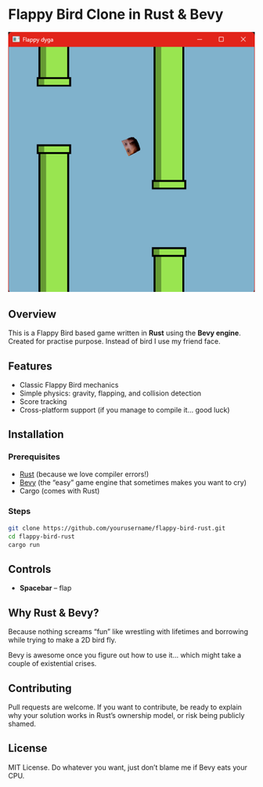 # Flappy Bird Clone in Rust & Bevy

  ![Flappy Bird Screenshot](screenshot.png)

## Overview

This is a Flappy Bird based game written in **Rust** using the **Bevy engine**. Created for practise purpose. Instead of bird I use my friend face.

## Features

* Classic Flappy Bird mechanics
* Simple physics: gravity, flapping, and collision detection
* Score tracking
* Cross-platform support (if you manage to compile it… good luck)

## Installation

### Prerequisites

* [Rust](https://www.rust-lang.org/tools/install) (because we love compiler errors!)
* [Bevy](https://bevyengine.org/) (the “easy” game engine that sometimes makes you want to cry)
* Cargo (comes with Rust)

### Steps

```bash
git clone https://github.com/yourusername/flappy-bird-rust.git
cd flappy-bird-rust
cargo run
```

## Controls

* **Spacebar** – flap

## Why Rust & Bevy?

Because nothing screams “fun” like wrestling with lifetimes and borrowing while trying to make a 2D bird fly.

Bevy is awesome once you figure out how to use it… which might take a couple of existential crises.

## Contributing

Pull requests are welcome. If you want to contribute, be ready to explain why your solution works in Rust’s ownership model, or risk being publicly shamed.

## License

MIT License. Do whatever you want, just don’t blame me if Bevy eats your CPU.
